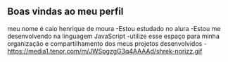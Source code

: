 ## Boas vindas ao meu perfil
meu nome é caio henrique de moura
-Estou estudado no alura
-Estou me desenvolvendo na linguagem JavaScript
-utilize esse espaço para minha organização e compartilhamento dos meus projetos desenvolvidos
-https://media1.tenor.com/m/JWSpgzgG3q4AAAAd/shrek-norizz.gif




